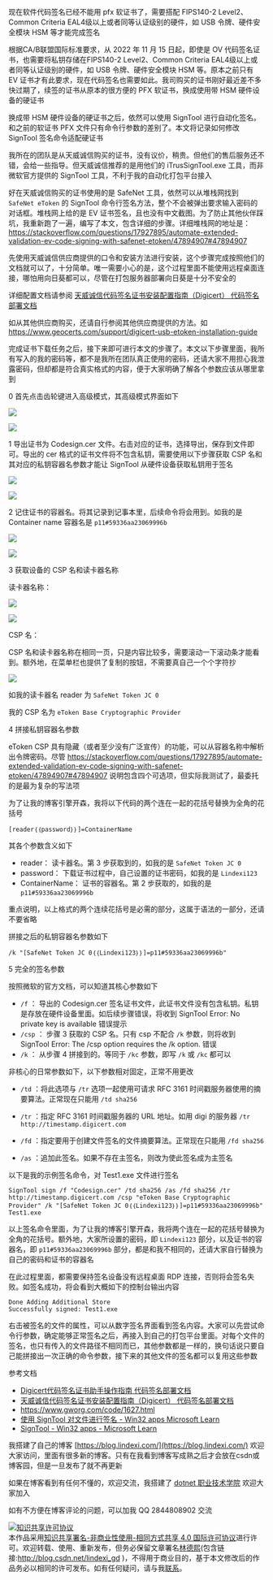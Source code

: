 
现在软件代码签名已经不能用 pfx 软证书了，需要搭配 FIPS140-2 Level2、Common Criteria EAL4级以上或者同等认证级别的硬件，如 USB 令牌、硬件安全模块 HSM 等才能完成签名

<!--more-->


<!-- 发布 -->
<!-- 博客 -->

根据CA/B联盟国际标准要求，从 2022 年 11 月 15 日起，即使是 OV 代码签名证书，也需要将私钥存储在FIPS140-2 Level2、Common Criteria EAL4级以上或者同等认证级别的硬件，如 USB 令牌、硬件安全模块 HSM 等。原本之前只有 EV 证书才有此要求，现在代码签名也需要如此。我司购买的证书刚好最近差不多快过期了，续签的证书从原本的很方便的 PFX 软证书，换成使用带 HSM 硬件设备的硬证书

换成带 HSM 硬件设备的硬证书之后，依然可以使用 SignTool 进行自动化签名。和之前的软证书 PFX 文件只有命令行参数的差别了。本文将记录如何修改 SignTool 签名命令适配硬证书

我所在的团队是从天威诚信购买的证书，没有议价，稍贵。但他们的售后服务还不错，会给一些指导。但天威诚信推荐的是用他们的 iTrusSignTool.exe 工具，而非微软官方提供的 SignTool 工具，不利于我的自动化打包平台接入

好在天威诚信购买的证书使用的是 SafeNet 工具，依然可以从堆栈网找到 `SafeNet eToken` 的 SignTool 命令行签名方法，整个不会被弹出要求输入密码的对话框。堆栈网上给的是 EV 证书签名，且也没有中文截图。为了防止其他伙伴踩坑，我重新跑了一遍，编写了本文，包含详细的步骤。详细堆栈网的地址是： <https://stackoverflow.com/questions/17927895/automate-extended-validation-ev-code-signing-with-safenet-etoken/47894907#47894907>

先使用天威诚信供应商提供的口令和安装方法进行安装，这个步骤完成按照他们的文档就可以了，十分简单。唯一需要小心的是，这个过程里面不能使用远程桌面连接，哪怕用向日葵都可以，尽管在打包服务器部署向日葵是十分不安全的

详细配置文档请参阅 [天威诚信代码签名证书安装配置指南（Digicert） 代码签名部署文档](https://www.itrus.cn/support/help-document/daimabushu/795.html )

如从其他供应商购买，还请自行参阅其他供应商提供的方法。如 <https://www.geocerts.com/support/digicert-usb-etoken-installation-guide>

完成证书下载任务之后，接下来即可进行本文的步骤了。本文以下步骤里面，我所有写入的我的密码等，都不是我所在团队真正使用的密码，还请大家不用担心我泄露密码，但却都是符合真实格式的内容，便于大家明确了解各个参数应该从哪里拿到

0 首先点击齿轮键进入高级模式，其高级模式界面如下

<!-- ![](image/SignTool 使用 SafeNet eToken 硬证书进行代码签名/SignTool 使用 SafeNet eToken 硬证书进行代码签名0.png) -->
![](http://cdn.lindexi.site/lindexi-202510101933549299.jpg)

<!-- ![](image/SignTool 使用 SafeNet eToken 硬证书进行代码签名/SignTool 使用 SafeNet eToken 硬证书进行代码签名1.png) -->
![](http://cdn.lindexi.site/lindexi-20251010193438316.jpg)

1 导出证书为 Codesign.cer 文件。右击对应的证书，选择导出，保存到文件即可。导出的 cer 格式的证书文件将不包含私钥，需要使用以下步骤获取 CSP 名和其对应的私钥容器名参数才能让 SignTool 从硬件设备获取私钥用于签名

<!-- ![](image/SignTool 使用 SafeNet eToken 硬证书进行代码签名/SignTool 使用 SafeNet eToken 硬证书进行代码签名2.png) -->
![](http://cdn.lindexi.site/lindexi-202510101937143165.jpg)

<!-- ![](image/SignTool 使用 SafeNet eToken 硬证书进行代码签名/SignTool 使用 SafeNet eToken 硬证书进行代码签名3.png) -->
![](http://cdn.lindexi.site/lindexi-202510101937329201.jpg)

2 记住证书的容器名。将其记录到记事本里，后续命令将会用到。如我的是 Container name 容器名是 `p11#59336aa23069996b`

<!-- ![](image/SignTool 使用 SafeNet eToken 硬证书进行代码签名/SignTool 使用 SafeNet eToken 硬证书进行代码签名4.png) -->
![](http://cdn.lindexi.site/lindexi-202510101938349804.jpg)

<!-- ![](image/SignTool 使用 SafeNet eToken 硬证书进行代码签名/SignTool 使用 SafeNet eToken 硬证书进行代码签名5.png) -->
![](http://cdn.lindexi.site/lindexi-202510101938487762.jpg)

3 获取设备的 CSP 名和读卡器名称

读卡器名称：

<!-- ![](image/SignTool 使用 SafeNet eToken 硬证书进行代码签名/SignTool 使用 SafeNet eToken 硬证书进行代码签名6.png) -->
![](http://cdn.lindexi.site/lindexi-20251010194141551.jpg)

<!-- ![](image/SignTool 使用 SafeNet eToken 硬证书进行代码签名/SignTool 使用 SafeNet eToken 硬证书进行代码签名7.png) -->
![](http://cdn.lindexi.site/lindexi-202510101941548297.jpg)

CSP 名：

CSP 名和读卡器名称在相同一页，只是内容比较多，需要滚动一下滚动条才能看到。额外地，在菜单栏也提供了复制的按钮，不需要真自己一个个字符抄

<!-- ![](image/SignTool 使用 SafeNet eToken 硬证书进行代码签名/SignTool 使用 SafeNet eToken 硬证书进行代码签名8.png) -->
![](http://cdn.lindexi.site/lindexi-202510101943459051.jpg)

如我的读卡器名 reader 为 `SafeNet Token JC 0`

我的 CSP 名为 `eToken Base Cryptographic Provider`

4 拼接私钥容器名参数

eToken CSP 具有隐藏（或者至少没有广泛宣传）的功能，可以从容器名称中解析出令牌密码。尽管 <https://stackoverflow.com/questions/17927895/automate-extended-validation-ev-code-signing-with-safenet-etoken/47894907#47894907> 说明包含四个可选项，但实际我测试了，最委托的是最为复杂的写法项

为了让我的博客引擎开森，我将以下代码的两个连在一起的花括号替换为全角的花括号

```
[reader｛｛password｝｝]=ContainerName
```

其各个参数含义如下

- reader： 读卡器名。第 3 步获取到的，如我的是 `SafeNet Token JC 0`
- password： 下载证书过程中，自己设置的证书密码，如我的是 `Lindexi123`
- ContainerName： 证书的容器名。第 2 步获取的，如我的是 `p11#59336aa23069996b`

重点说明，以上格式的两个连续花括号是必需的部分，这属于语法的一部分，还请不要省略

拼接之后的私钥容器名参数如下

```
/k "[SafeNet Token JC 0｛｛Lindexi123｝｝]=p11#59336aa23069996b"
```

5 完全的签名参数

按照微软的官方文档，可以知道其核心参数如下

- `/f` ： 导出的 Codesign.cer 签名证书文件，此证书文件没有包含私钥。私钥是存放在硬件设备里面。如后续步骤错误，将收到 SignTool Error: No private key is available 错误提示
- `/csp` ： 步骤 3 获取的 CSP 名。只有 csp 不配合 `/k` 参数，则将收到 SignTool Error: The /csp option requires the /k option. 错误
- `/k` ： 从步骤 4 拼接到的。等同于 `/kc` 参数，即写 `/k` 或 `/kc` 都可以

非核心的日常参数如下，以下参数相对固定，正常不用更改

- `/td` ：将此选项与 `/tr` 选项一起使用可请求 RFC 3161 时间戳服务器使用的摘要算法。正常现在只能用 `/td sha256`
- `/tr` ：指定 RFC 3161 时间戳服务器的 URL 地址。如用 digi 的服务器 `/tr http://timestamp.digicert.com`
- `/fd` ：指定要用于创建文件签名的文件摘要算法。正常现在只能用 `/fd sha256`

- `/as` ：追加此签名。如果不存在主签名，则改为使此签名成为主签名

以下是我的示例签名命令，对 Test1.exe 文件进行签名

```
SignTool sign /f "Codesign.cer" /td sha256 /as /fd sha256 /tr http://timestamp.digicert.com /csp "eToken Base Cryptographic Provider" /k "[SafeNet Token JC 0｛｛Lindexi123｝｝]=p11#59336aa23069996b" Test1.exe
```

以上签名命令里面，为了让我的博客引擎开森，我将两个连在一起的花括号替换为全角的花括号。额外地，大家所设置的密码，即 `Lindexi123` 部分，以及证书的容器名，即 `p11#59336aa23069996b` 部分，都是和我不相同的，还请大家自行替换为自己的密码和证书的容器名

在此过程里面，都需要保持签名设备没有远程桌面 RDP 连接，否则将会签名失败。如签名成功，将会看到大概如下的控制台输出内容

```
Done Adding Additional Store
Successfully signed: Test1.exe
```

右击被签名的文件的属性，可以从数字签名界面看到签名内容。大家可以先尝试命令行参数，确定能够正常签名之后，再接入到自己的打包平台里面。对每个文件的签名，也只有传入的文件路径不相同而已，其他参数都是一样的，换句话说只要自己能拼接出一次正确的命令参数，接下来的其他文件的签名都可以复用这些参数

参考文档

- [Digicert代码签名证书助手操作指南 代码签名部署文档](https://www.itrus.cn/support/help-document/daimabushu/214.html )
- [天威诚信代码签名证书安装配置指南（Digicert） 代码签名部署文档](https://www.itrus.cn/support/help-document/daimabushu/795.html )
- <https://www.gworg.com/code/1627.html>
- [使用 SignTool 对文件进行签名 - Win32 apps Microsoft Learn](https://learn.microsoft.com/zh-cn/windows/win32/seccrypto/using-signtool-to-sign-a-file )
- [SignTool - Win32 apps - Microsoft Learn](https://learn.microsoft.com/zh-cn/windows/win32/seccrypto/signtool )


我搭建了自己的博客 [https://blog.lindexi.com/](https://blog.lindexi.com/) 欢迎大家访问，里面有很多新的博客。只有在我看到博客写成熟之后才会放在csdn或博客园，但是一旦发布了就不再更新

如果在博客看到有任何不懂的，欢迎交流，我搭建了 [dotnet 职业技术学院](https://t.me/dotnet_campus) 欢迎大家加入

如有不方便在博客评论的问题，可以加我 QQ 2844808902 交流

<a rel="license" href="http://creativecommons.org/licenses/by-nc-sa/4.0/"><img alt="知识共享许可协议" style="border-width:0" src="https://licensebuttons.net/l/by-nc-sa/4.0/88x31.png" /></a><br />本作品采用<a rel="license" href="http://creativecommons.org/licenses/by-nc-sa/4.0/">知识共享署名-非商业性使用-相同方式共享 4.0 国际许可协议</a>进行许可。欢迎转载、使用、重新发布，但务必保留文章署名[林德熙](http://blog.csdn.net/lindexi_gd)(包含链接:http://blog.csdn.net/lindexi_gd )，不得用于商业目的，基于本文修改后的作品务必以相同的许可发布。如有任何疑问，请与我[联系](mailto:lindexi_gd@163.com)。